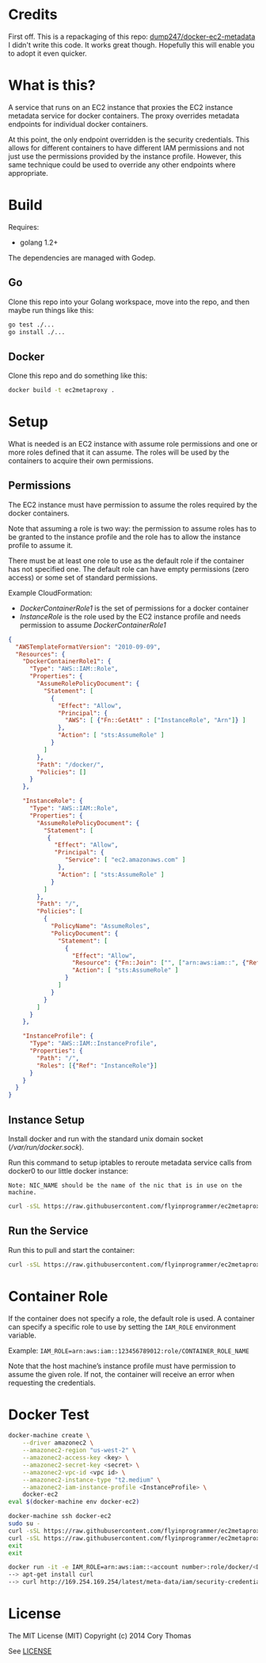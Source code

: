 # Credits
First off. This is a repackaging of this repo: [dump247/docker-ec2-metadata](https://github.com/dump247/docker-ec2-metadata)
I didn't write this code. It works great though. Hopefully this will enable you to adopt
it even quicker.

# What is this?
A service that runs on an EC2 instance that proxies the EC2 instance metadata service
for docker containers. The proxy overrides metadata endpoints for individual docker
containers.

At this point, the only endpoint overridden is the security credentials. This allows
for different containers to have different IAM permissions and not just use the permissions
provided by the instance profile. However, this same technique could be used to override
any other endpoints where appropriate.

# Build

Requires:

* golang 1.2+

The dependencies are managed with Godep.

## Go

Clone this repo into your Golang workspace, move into the repo, and then maybe run things like this:

```bash
go test ./...
go install ./...
```

## Docker

Clone this repo and do something like this:

```bash
docker build -t ec2metaproxy .
```

# Setup

What is needed is an EC2 instance with assume role permissions and one or more roles defined
that it can assume. The roles will be used by the containers to acquire their own permissions.

## Permissions

The EC2 instance must have permission to assume the roles required by the docker containers.

Note that assuming a role is two way: the permission to assume roles has to be granted to the
instance profile and the role has to allow the instance profile to assume it.

There must be at least one role to use as the default role if the container has not specified
one. The default role can have empty permissions (zero access) or some set of standard
permissions.

Example CloudFormation:

* _DockerContainerRole1_ is the set of permissions for a docker container
* _InstanceRole_ is the role used by the EC2 instance profile and needs permission to assume _DockerContainerRole1_

```json
{
  "AWSTemplateFormatVersion": "2010-09-09",
  "Resources": {
    "DockerContainerRole1": {
      "Type": "AWS::IAM::Role",
      "Properties": {
        "AssumeRolePolicyDocument": {
          "Statement": [
            {
              "Effect": "Allow",
              "Principal": {
                "AWS": [ {"Fn::GetAtt" : ["InstanceRole", "Arn"]} ]
              },
              "Action": [ "sts:AssumeRole" ]
            }
          ]
        },
        "Path": "/docker/",
        "Policies": []
      }
    },

    "InstanceRole": {
      "Type": "AWS::IAM::Role",
      "Properties": {
        "AssumeRolePolicyDocument": {
          "Statement": [
           {
             "Effect": "Allow",
             "Principal": {
                "Service": [ "ec2.amazonaws.com" ]
              },
              "Action": [ "sts:AssumeRole" ]
            }
          ]
        },
        "Path": "/",
        "Policies": [
          {
            "PolicyName": "AssumeRoles",
            "PolicyDocument": {
              "Statement": [
                {
                  "Effect": "Allow",
                  "Resource": {"Fn::Join": ["", ["arn:aws:iam::", {"Ref": "AWS::AccountId"}, ":role/docker/*"]]},
                  "Action": [ "sts:AssumeRole" ]
                }
              ]
            }
          }
        ]
      }
    },

    "InstanceProfile": {
      "Type": "AWS::IAM::InstanceProfile",
      "Properties": {
        "Path": "/",
        "Roles": [{"Ref": "InstanceRole"}]
      }
    }
  }
}
```

## Instance Setup

Install docker and run with the standard unix domain socket (_/var/run/docker.sock_).

Run this command to setup iptables to reroute metadata service calls from docker0 to
our little docker instance:

`Note: NIC_NAME should be the name of the nic that is in use on the machine.`

```bash
curl -sSL https://raw.githubusercontent.com/flyinprogrammer/ec2metaproxy/master/firewall_setup.sh | NIC_NAME=eth0 bash
```

## Run the Service

Run this to pull and start the container:

```bash
curl -sSL https://raw.githubusercontent.com/flyinprogrammer/ec2metaproxy/master/start_ec2metaproxy.sh | bash
```

# Container Role

If the container does not specify a role, the default role is used. A container can specify
a specific role to use by setting the `IAM_ROLE` environment variable.

Example: `IAM_ROLE=arn:aws:iam::123456789012:role/CONTAINER_ROLE_NAME`

Note that the host machine’s instance profile must have permission to assume the given role.
If not, the container will receive an error when requesting the credentials.

# Docker Test

```bash
docker-machine create \
    --driver amazonec2 \
    --amazonec2-region "us-west-2" \
    --amazonec2-access-key <key> \
    --amazonec2-secret-key <secret> \
    --amazonec2-vpc-id <vpc id> \
    --amazonec2-instance-type "t2.medium" \
    --amazonec2-iam-instance-profile <InstanceProfile> \
    docker-ec2
eval $(docker-machine env docker-ec2)

docker-machine ssh docker-ec2
sudo su -
curl -sSL https://raw.githubusercontent.com/flyinprogrammer/ec2metaproxy/master/firewall_setup.sh | NIC_NAME=eth0 bash
curl -sSL https://raw.githubusercontent.com/flyinprogrammer/ec2metaproxy/master/start_ec2metaproxy.sh | bash -s -- --verbose
exit
exit

docker run -it -e IAM_ROLE=arn:aws:iam::<account number>:role/docker/<DockerContainerRole1> ubuntu:14.04 /bin/bash
--> apt-get install curl
--> curl http://169.254.169.254/latest/meta-data/iam/security-credentials/ && echo
```

# License

The MIT License (MIT)
Copyright (c) 2014 Cory Thomas

See [LICENSE](LICENSE)
